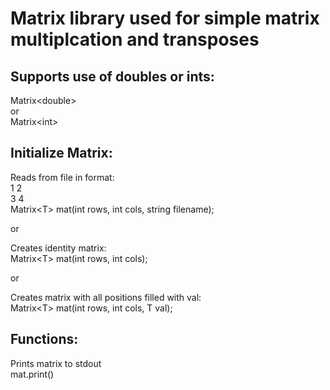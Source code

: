 # Matrix library used for simple matrix multiplcation and transposes

## Supports use of doubles or ints:
Matrix\<double\><br>
or<br>
Matrix\<int\>

## Initialize Matrix:
 Reads from file in format:<br>
1 2 <br>
3 4<br>
Matrix\<T\> mat(int rows, int cols, string filename);

or

Creates identity matrix:<br>
Matrix\<T\> mat(int rows, int cols);

or

Creates matrix with all positions filled with val:<br>
Matrix\<T\> mat(int rows, int cols, T val);

## Functions:
Prints matrix to stdout <br>
<t>mat.print()
